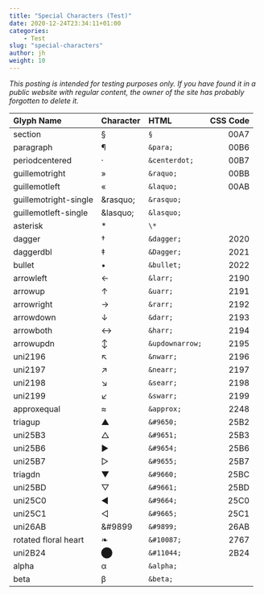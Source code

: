 ```yaml
---
title: "Special Characters (Test)"
date: 2020-12-24T23:34:11+01:00
categories:
    - Test
slug: "special-characters"
author: jh
weight: 10
---
```

*This posting is intended for testing purposes only. If you have found it in a public website with regular content, 
the owner of the site has probably forgotten to delete it.*

Glyph Name                  | Character | HTML | CSS Code
:---------------------|:---------|:-----|-------:
section | § | `§` | 00A7
paragraph | &para; | `&para;` | 00B6
periodcentered | &centerdot; | `&centerdot;` | 00B7
guillemotright | &raquo; | `&raquo;` | 00BB
guillemotleft | &laquo; | `&laquo;` | 00AB
guillemotright-single | &rasquo; | `&rasquo;` | 
guillemotleft-single | &lasquo; | `&lasquo;` | 
asterisk | \* | `\*` | 
dagger | &dagger; | `&dagger;` | 2020
daggerdbl | &Dagger; | `&Dagger;` | 2021
bullet | &bullet; | `&bullet;` | 2022
arrowleft | &larr; | `&larr;` | 2190 
arrowup | &uarr; | `&uarr;` | 2191
arrowright | &rarr; | `&rarr;` | 2192
arrowdown | &darr; | `&darr;` | 2193
arrowboth | &harr; | `&harr;` | 2194
arrowupdn | &updownarrow; | `&updownarrow;` | 2195 
uni2196 | &nwarr; | `&nwarr;` | 2196
uni2197 | &nearr; | `&nearr;` |  2197
uni2198 | &searr; | `&searr;` | 2198
uni2199 | &swarr; | `&swarr;` | 2199
approxequal | &approx; | `&approx;` | 2248
triagup | &#9650; | `&#9650;` | 25B2
uni25B3 | &#9651; | `&#9651;` | 25B3
uni25B6 | &#9654; | `&#9654;` | 25B6
uni25B7 | &#9655; | `&#9655;` | 25B7
triagdn | &#9660; | `&#9660;` | 25BC
uni25BD | &#9661; | `&#9661;` | 25BD
uni25C0 | &#9664; | `&#9664;` | 25C0
uni25C1 | &#9665; | `&#9665;` | 25C1
uni26AB | &#9899 | `&#9899;` | 26AB
rotated floral heart| &#10087; | `&#10087;` | 2767
uni2B24 | &#11044; | `&#11044;` | 2B24
alpha | &alpha; | `&alpha;` | 
beta | &beta; | `&beta;` |
